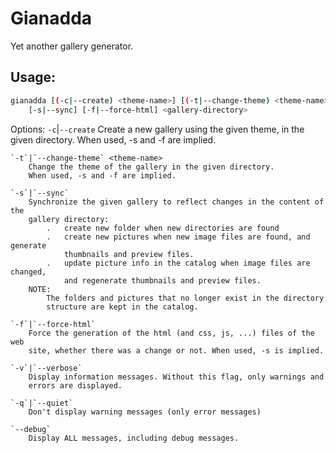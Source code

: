 Gianadda
========

Yet another gallery generator.

Usage:
------
```sh
gianadda [(-c|--create) <theme-name>] [(-t|--change-theme) <theme-name>]
    [-s|--sync] [-f|--force-html] <gallery-directory>
```
Options:
    `-c`|`--create` <theme-name>
        Create a new gallery using the given theme, in the given directory.
        When used, -s and -f are implied.

    `-t`|`--change-theme` <theme-name>
        Change the theme of the gallery in the given directory.
        When used, -s and -f are implied.

    `-s`|`--sync`
        Synchronize the given gallery to reflect changes in the content of the
        gallery directory:
            .   create new folder when new directories are found
            .   create new pictures when new image files are found, and generate
                thumbnails and preview files.
            .   update picture info in the catalog when image files are changed,
                and regenerate thumbnails and preview files.
        NOTE:
            The folders and pictures that no longer exist in the directory
            structure are kept in the catalog.

    `-f`|`--force-html`
        Force the generation of the html (and css, js, ...) files of the web
        site, whether there was a change or not. When used, -s is implied.

    `-v`|`--verbose`
        Display information messages. Without this flag, only warnings and
        errors are displayed.

    `-q`|`--quiet`
        Don't display warning messages (only error messages)

    `--debug`
        Display ALL messages, including debug messages.
